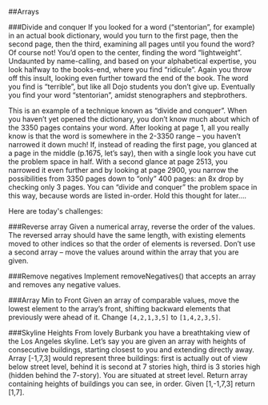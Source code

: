 ##Arrays

###Divide and conquer
If you looked for a word (“stentorian”, for example) in an actual book dictionary, would you turn to the first page, then the second page, then the third, examining all pages until you found the word? Of course not! You’d open to the center, finding the word “lightweight”. Undaunted by name-calling, and based on your alphabetical expertise, you look halfway to the books-end, where you find “ridicule”. Again you throw off this insult, looking even further toward the end of the book. The word you find is “terrible”, but like all Dojo students you don’t give up. Eventually you find your word “stentorian”, amidst stenographers and stepbrothers.

This is an example of a technique known as “divide and conquer”. When you haven’t yet opened the dictionary, you don’t know much about which of the 3350 pages contains your word. After looking at page 1, all you really know is that the word is somewhere in the 2-3350 range – you haven’t narrowed it down much! If, instead of reading the first page, you glanced at a page in the middle (p.1675, let’s say), then with a single look you have cut the problem space in half. With a second glance at page 2513, you narrowed it even further and by looking at page 2900, you narrow the possibilities from 3350 pages down to “only” 400 pages: an 8x drop by checking only 3 pages. You can “divide and conquer” the problem space in this way, because words are listed in-order. Hold this thought for later….

Here are today's challenges:

###Reverse array
Given a numerical array, reverse the order of the values. The reversed array should have the same length, with existing elements moved to other indices so that the order of elements is reversed. Don’t use a second array – move the values around within the array that you are given.

###Remove negatives
Implement removeNegatives() that accepts an array and removes any negative values.

###Array Min to Front
Given an array of comparable values, move the lowest element to the array’s front, shifting backward elements that previously were ahead of it. Change `[4,2,1,3,5]` to `[1,4,2,3,5]`.

###Skyline Heights
From lovely Burbank you have a breathtaking view of the Los Angeles skyline. Let’s say you are given an array with heights of consecutive buildings, starting closest to you and extending directly away. Array [-1,7,3] would represent three buildings: first is actually out of view below street level, behind it is second at 7 stories high, third is 3 stories high (hidden behind the 7-story). You are situated at street level. Return array containing heights of buildings you can see, in order. Given [1,-1,7,3] return [1,7].
